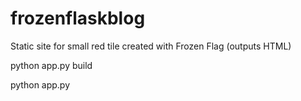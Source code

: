 frozenflaskblog
===============

Static site for small red tile created with Frozen Flag (outputs HTML)

  python app.py build
  
  python app.py